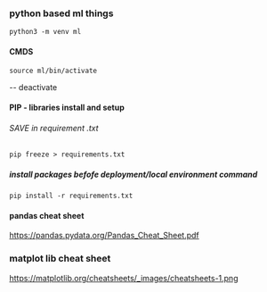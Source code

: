 ### python based ml things
``` shell 
python3 -m venv ml
```
#### CMDS
``` shell 
source ml/bin/activate
```
-- deactivate

#### PIP - libraries install and setup
###### SAVE in requirement .txt

``` shell 
pip freeze > requirements.txt
```
##### install packages befofe deployment/local environment command
``` shell 
pip install -r requirements.txt
```

#### pandas cheat sheet 
https://pandas.pydata.org/Pandas_Cheat_Sheet.pdf

### matplot lib cheat sheet 
https://matplotlib.org/cheatsheets/_images/cheatsheets-1.png
